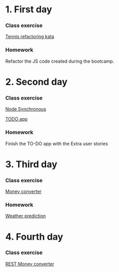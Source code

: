 # 1. First day
### Class exercise
[Tennis refactoring kata](tennis-refactoring-kata)

### Homework
Refactor the JS code created during the bootcamp.

# 2. Second day
### Class exercise
[Node Synchronous](node-synchronous)

[TODO app](todo-app)

### Homework
Finish the TO-DO app with the Extra user stories

# 3. Third day
### Class exercise
[Money converter](money-converter)

### Homework
[Weather prediction](weather-prediction)

# 4. Fourth day
### Class exercise
[REST Money converter](money-converter)
